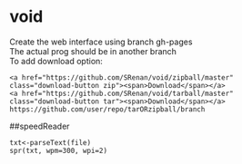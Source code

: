 void
====

Create the web interface using branch gh-pages  
The actual prog should be in another branch  
To add download option:  

    <a href="https://github.com/SRenan/void/zipball/master" class="download-button zip"><span>Download</span></a>
    <a href="https://github.com/SRenan/void/tarball/master" class="download-button tar"><span>Download</span></a>
    https://github.com/user/repo/tarORzipball/branch

##speedReader

    txt<-parseText(file)
    spr(txt, wpm=300, wpi=2)

